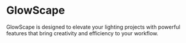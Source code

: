 # GlowScape
GlowScape is designed to elevate your lighting projects with powerful features that bring creativity and efficiency to your workflow.
